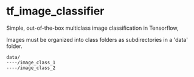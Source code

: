 # tf_image_classifier
Simple, out-of-the-box multiclass image classification in Tensorflow, 

Images must be organized into class folders as subdirectories in a 'data' folder.
```
data/
----/image_class_1
----/image_class_2
```
